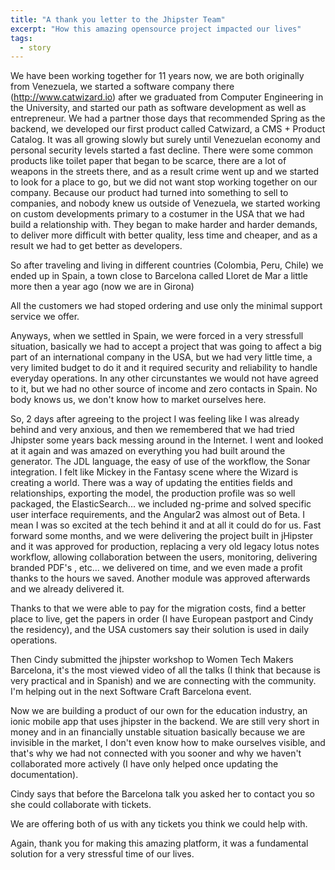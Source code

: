 ```yaml
---
title: "A thank you letter to the Jhipster Team"
excerpt: "How this amazing opensource project impacted our lives"
tags: 
  - story
---
```


We have been working together for 11 years now, we are both originally from Venezuela, we started a software company there (http://www.catwizard.io) after we graduated from Computer Engineering in the University, and started our path as software development as well as entrepreneur. We had a partner those days that recommended Spring as the backend, we developed our first product called Catwizard, a CMS + Product Catalog. It was all growing slowly but surely until Venezuelan economy and personal security levels started a fast decline. There were some common products like toilet paper that began to be scarce, there are a lot of weapons in the streets there, and as a result crime went up and we started to look for a place to go, but we did not want stop working together on our company. Because our product had turned into something to sell to companies, and nobody knew us outside of Venezuela, we started working on custom developments primary to a costumer in the USA that we had build a relationship with. They began to make harder and harder demands, to deliver more difficult with better quality, less time and cheaper, and as a result we had to get better as developers.

So after traveling and living in different countries (Colombia, Peru, Chile) we ended up in Spain, a town close to Barcelona called Lloret de Mar a little more then a year ago (now we are in Girona)

All the customers we had stoped ordering and use only the minimal support service we offer.

Anyways, when we settled in Spain, we were forced in a very stressfull situation, basically we had to accept a project that was going to affect a big part of an international company in the USA, but we had very little time, a very limited budget to do it and it required security and reliability to handle everyday operations. In any other circunstantes we would not have agreed to it, but we had no other source of income and zero contacts in Spain. No body knows us, we don't know how to market ourselves here.

So, 2 days after agreeing to the project I was feeling like I was already behind and very anxious, and then we remembered that we had tried Jhipster some years back messing around in the Internet. I went and looked at it again and was amazed on everything you had built around the generator. The JDL language, the easy of use of the workflow, the Sonar integration. I felt like Mickey in the Fantasy scene where the Wizard is creating a world. There was a way of updating the entities fields and relationships, exporting the model, the production profile was so well packaged, the ElasticSearch... we included ng-prime and solved specific user interface requirements, and the Angular2 was almost out of Beta. I mean I was so excited at the tech behind it and at all it could do for us. Fast forward some months, and we were delivering the project built in jHipster and it was approved for production, replacing a very old legacy lotus notes workflow, allowing collaboration between the users, monitoring, delivering branded PDF's , etc... we delivered on time, and we even made a profit thanks to the hours we saved. Another module was approved afterwards and we already delivered it. 

Thanks to that we were able to pay for the migration costs, find a better place to live, get the papers in order (I have European pastport and Cindy the residency), and the USA customers say their solution is used in daily operations.

Then Cindy submitted the jhipster workshop to Women Tech Makers Barcelona, it's the most viewed video of all the talks (I think that because is very practical and in Spanish) and we are connecting with the community. I'm helping out in the next Software Craft Barcelona event. 

Now we are building a product of our own for the education industry, an ionic mobile app that uses jhipster in the backend. We are still very short in money and in an financially unstable situation basically because we are invisible in the market, I don't even know how to make ourselves visible, and that's why we had not connected with you sooner and why we haven't collaborated more actively (I have only helped once updating the documentation).

Cindy says that before the Barcelona talk you asked her to contact you so she could collaborate with tickets.

We are offering both of us with any tickets you think we could help with.

Again, thank you for making this amazing platform, it was a fundamental solution for a very stressful time of our lives.
